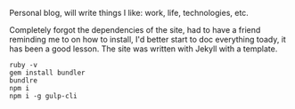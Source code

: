 Personal blog, will write things I like: work, life, technologies, etc.

Completely forgot the dependencies of the site, had to have a friend reminding me to on how to install, I'd better start to doc everything toady, it has been a good lesson. The site was written with Jekyll with a template.

    ruby -v
    gem install bundler
    bundlre
    npm i
    npm i -g gulp-cli

